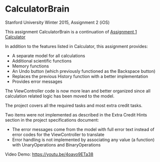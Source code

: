 # CalculatorBrain
Stanford University Winter 2015, Assignment 2 (iOS)

This assignment CalculatorBrain is a continuation of [Assignment 1 Calculator](https://github.com/sanjibahmad/Calculator)

In addition to the features listed in Calculator, this assignment provides:

- A separate model for all calculations
- Additional scientific functions
- Memory functions
- An Undo button (which previously functioned as the Backspace button)
- Replaces the previous History function with a better implementation
- Provides error messages

The ViewController code is now more lean and better organized since all 
calculation related logic has been moved to the model.

The project covers all the required tasks and most extra credit tasks. 

Two items were not implemented as described in the Extra Credit 
Hints section in the project specifications document:

- The error messages come from the model with full error text
  instead of error codes for the ViewController to translate
- Error handling is not implemented by associating any value 
  (a function) with UnaryOperations and BinaryOperations

Video Demo: https://youtu.be/4oavo9ETa38
